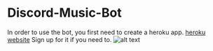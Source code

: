 # Discord-Music-Bot
In order to use the bot, you first need to create a heroku app. 
[heroku website](https://id.heroku.com/login)
Sign up for it if you need to.
![alt text](https://github.com/RealMaoMao/Discord-Music-Bot/blob/main/commands/music%20bot.png)
